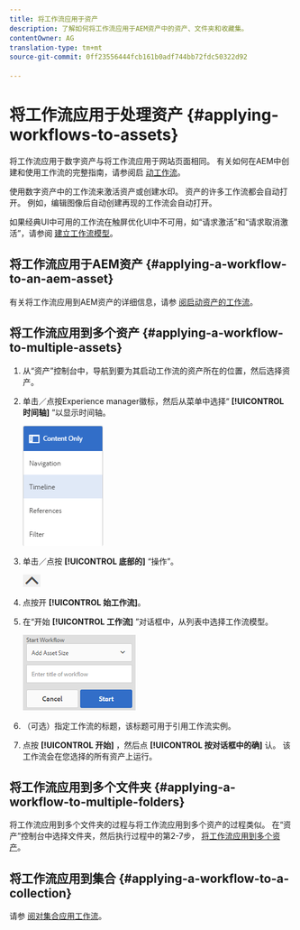 ```yaml
---
title: 将工作流应用于资产
description: 了解如何将工作流应用于AEM资产中的资产、文件夹和收藏集。
contentOwner: AG
translation-type: tm+mt
source-git-commit: 0ff23556444fcb161b0adf744bb72fdc50322d92

---
```



# 将工作流应用于处理资产 {#applying-workflows-to-assets}

将工作流应用于数字资产与将工作流应用于网站页面相同。 有关如何在AEM中创建和使用工作流的完整指南，请参阅启 [动工作流](/help/sites-authoring/workflows-participating.md)。

使用数字资产中的工作流来激活资产或创建水印。 资产的许多工作流都会自动打开。 例如，编辑图像后自动创建再现的工作流会自动打开。

如果经典UI中可用的工作流在触屏优化UI中不可用，如“请求激活”和“请求取消激活”，请参阅 [建立工作流模型](/help/sites-developing/workflows-models.md#classic2touchui)。

## 将工作流应用于AEM资产 {#applying-a-workflow-to-an-aem-asset}

有关将工作流应用到AEM资产的详细信息，请参 [阅启动资产的工作流](/help/assets/managing-assets-touch-ui.md#starting-a-workflow-on-an-asset)。

## 将工作流应用到多个资产 {#applying-a-workflow-to-multiple-assets}

1. 从“资产”控制台中，导航到要为其启动工作流的资产所在的位置，然后选择资产。
1. 单击／点按Experience manager徽标，然后从菜单中选择“ **[!UICONTROL 时间轴]** ”以显示时间轴。

   ![screen_shot_2019-03-06at123325pm](assets/chlimage_1-136.png)

1. 单击／点按 **[!UICONTROL 底部的]** “操作”。

   ![chlimage_1-30](assets/chlimage_1-137.png)

1. 点按开 **[!UICONTROL 始工作流]**。
1. 在“开始 **[!UICONTROL 工作流]** ”对话框中，从列表中选择工作流模型。

   ![chlimage_1-31](assets/chlimage_1-138.png)

1. （可选）指定工作流的标题，该标题可用于引用工作流实例。
1. 点按 **[!UICONTROL 开始]** ，然后点 **[!UICONTROL 按对话框中的确]** 认。 该工作流会在您选择的所有资产上运行。

## 将工作流应用到多个文件夹 {#applying-a-workflow-to-multiple-folders}

将工作流应用到多个文件夹的过程与将工作流应用到多个资产的过程类似。 在“资产”控制台中选择文件夹，然后执行过程中的第2-7步， [将工作流应用到多个资产](/help/assets/assets-workflow.md#applying-a-workflow-to-multiple-assets)。

## 将工作流应用到集合 {#applying-a-workflow-to-a-collection}

请参 [阅对集合应用工作流](/help/assets/managing-collections-touch-ui.md#running-a-workflow-on-a-collection)。
